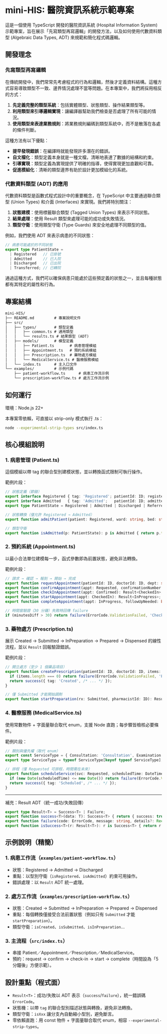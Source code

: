# mini-HIS: 醫院資訊系統示範專案

這是一個使用 TypeScript 開發的醫院資訊系統 (Hospital Information System) 示範專案，旨在展示「先寫類型再寫邏輯」的開發方法，以及如何使用代數資料類型 (Algebraic Data Types, ADT) 來規範和簡化程式碼邏輯。

## 開發理念

### 先寫類型再寫邏輯

在傳統開發中，我們常常先考慮程式的行為和邏輯，然後才定義資料結構。這種方式容易導致類型不一致、邊界情況處理不當等問題。在本專案中，我們將採用相反的方式：

1. **先定義完整的類型系統**：包括實體類型、狀態類型、操作結果類型等。
2. **利用類型來引導邏輯實現**：讓編譯器幫助我們檢查是否處理了所有可能的情況。
3. **使用類型來表達業務規則**：將業務規則編碼到類型系統中，而不是散落在各處的條件判斷。

這種方法有以下優點：

- **提早發現錯誤**：在編譯時就能發現許多潛在的錯誤。
- **自文檔化**：類型定義本身就是一種文檔，清晰地表達了數據的結構和約束。
- **引導實現**：類型定義為實現提供了明確的指導，使得實現更加直觀和可靠。
- **促進模組化**：清晰的類型邊界有助於設計更加模組化的系統。

### 代數資料類型 (ADT) 的應用

代數資料類型是函數式程式設計中的重要概念，在 TypeScript 中主要通過聯合類型 (Union Types) 和介面 (Interfaces) 來實現。我們將特別關注：

1. **狀態建模**：使用標籤聯合類型 (Tagged Union Types) 來表示不同狀態。
2. **結果處理**：使用 Result 類型來處理可能的成功或失敗情況。
3. **類型守衛**：使用類型守衛 (Type Guards) 來安全地處理不同類型的值。

例如，我們使用 ADT 來表示病患的不同狀態：

```typescript
// 病患可能處於的不同狀態
export type PatientState = 
  | Registered   // 已掛號
  | Admitted     // 已入院
  | Discharged   // 已出院
  | Transferred; // 已轉院
```

通過這種方式，我們可以確保病患只能處於這些預定義的狀態之一，並且每種狀態都有其特定的屬性和行為。

## 專案結構

```txt
mini-HIS/
├── README.md         # 專案說明文件
├── src/
│   ├── types/        # 類型定義
│   │   ├── common.ts # 通用類型
│   │   └── results.ts # 結果類型 (ADT)
│   ├── models/       # 模型定義
│   │   ├── Patient.ts       # 病患管理模組
│   │   ├── Appointment.ts   # 預約系統模組
│   │   ├── Prescription.ts  # 藥物處方模組
│   │   └── MedicalService.ts # 醫療服務模組
│   └── index.ts      # 主入口文件
└── examples/         # 示例代碼
    ├── patient-workflow.ts      # 病患工作流示例
    └── prescription-workflow.ts # 處方工作流示例
```

## 如何運行

環境：Node.js 22+

本專案零依賴，可直接以 strip-only 模式執行 .ts：

```bash
node --experimental-strip-types src/index.ts
```

## 核心模組說明

### 1. 病患管理 (Patient.ts)

這個模組以帶 tag 的聯合型別建模狀態，並以轉換函式限制可執行操作。

範例片段：

```ts
// 狀態定義（節錄）
export interface Registered { tag: 'Registered'; patientId: ID; registeredAt: DateTime; info: PatientInfo; }
export interface Admitted   { tag: 'Admitted';   patientId: ID; admittedAt: DateTime; wardNumber: string; bedNumber: string; attendingDoctorId: ID; info: PatientInfo; diagnoses: Diagnosis[]; }
export type PatientState = Registered | Admitted | Discharged | Referred | Deceased;

// 狀態轉換（僅允許 Registered → Admitted）
export function admitPatient(patient: Registered, ward: string, bed: string, doctorId: ID): Result<Admitted> { /* 驗證 → success/failure */ }

// 類型守衛
export function isAdmitted(p: PatientState): p is Admitted { return p.tag === 'Admitted'; }
```

### 2. 預約系統 (Appointment.ts)

以最小合法單位建模每一步，函式參數即為前置狀態，避免非法轉換。

範例片段：

```ts
// 請求 → 確認 → 報到 → 開始 → 完成
export function requestAppointment(patientId: ID, doctorId: ID, dept: string, time: TimeSlot, purpose: string): Result<Requested>;
export function confirmAppointment(appt: Requested, confirmationNumber: string): Result<Confirmed>;
export function checkInAppointment(appt: Confirmed): Result<CheckedIn>;
export function startAppointment(appt: CheckedIn): Result<InProgress>;
export function completeAppointment(appt: InProgress, followUpNeeded: boolean, notes?: string): Result<Completed>;

// 時間窗驗證（30 分鐘）失敗時回傳 failure
if (minutesDiff > 30) return failure(ErrorCode.ValidationFailed, 'Check-in time is outside the allowed window ...');
```

### 3. 藥物處方 (Prescription.ts)

展示 Created → Submitted → InPreparation → Prepared → Dispensed 的線性流程，並以 `Result` 回報驗證錯誤。

範例片段：

```ts
// 開立處方（至少 1 個藥品項目）
export function createPrescription(patientId: ID, doctorId: ID, items: PrescriptionItem[], notes?: string): Result<Created> {
  if (items.length === 0) return failure(ErrorCode.ValidationFailed, 'Prescription must contain at least one medication item.');
  return success({ tag: 'Created', /* ... */ });
}

// 僅 Submitted 才能開始調劑
export function startPreparation(rx: Submitted, pharmacistId: ID): Result<InPreparation>;
```

### 4. 醫療服務 (MedicalService.ts)

使用常數物件 + 字面量聯合取代 enum，支援 Node 直跑；每步驟皆檢核必要條件。

範例片段：

```ts
// 類別與優先權（取代 enum）
export const ServiceType = { Consultation: 'Consultation', Examination: 'Examination', /* ... */ } as const;
export type ServiceType = typeof ServiceType[keyof typeof ServiceType];

// 排程（僅 Requested 可排程，時間需在未來）
export function scheduleService(svc: Requested, scheduledTime: DateTime, scheduledBy: ID, staff?: MedicalStaff[], location?: string): Result<Scheduled> {
  if (new Date(scheduledTime) <= new Date()) return failure(ErrorCode.ValidationFailed, 'Scheduled time must be in the future.');
  return success({ tag: 'Scheduled', /* ... */ });
}
```

---

補充：Result ADT（統一成功/失敗回傳）

```ts
export type Result<T> = Success<T> | Failure;
export function success<T>(data: T): Success<T> { return { success: true, data }; }
export function failure(code: ErrorCode, message: string, details?: Record<string, unknown>): Failure { return { success: false, error: { code, message, details } }; }
export function isSuccess<T>(r: Result<T>): r is Success<T> { return r.success === true; }
```

## 示例說明（精簡）

### 1. 病患工作流（`examples/patient-workflow.ts`）

- 狀態：Registered → Admitted → Discharged
- 重點：以型別守衛（`isRegistered`、`isAdmitted`）約束可用操作。
- 錯誤處理：以 `Result` ADT 統一處理。

### 2. 處方工作流（`examples/prescription-workflow.ts`）

- 狀態：Created → Submitted → InPreparation → Prepared → Dispensed
- 重點：每個轉換僅接受合法前置狀態（例如只有 `Submitted` 才能 `startPreparation`）。
- 類型守衛：`isCreated`、`isSubmitted`、`isInPreparation`…

### 3. 主流程（`src/index.ts`）

- 串接 Patient／Appointment／Prescription／MedicalService。
- 預約：request → confirm → check-in → start → complete（時間設為「5 分鐘後」方便示範）。

## 設計重點（程式面）

- `Result<T>`：成功/失敗以 ADT 表示（`success`/`failure`），統一錯誤碼 `ErrorCode`。
- 狀態機：以帶 `tag` 的聯合型別描述狀態與轉換，避免非法轉換。
- 類型守衛：`isXxx` 讓分支內自動縮小型別，避免斷言。
- 零依賴直跑：用 const 物件 + 字面量聯合取代 enum，相容 `--experimental-strip-types`。
